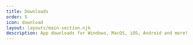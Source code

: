 ```yaml
---
title: Downloads
order: 5
icon: download
layout: layouts/main-section.njk
description: App downloads for Windows, MacOS, iOS, Android and more!
---
```

